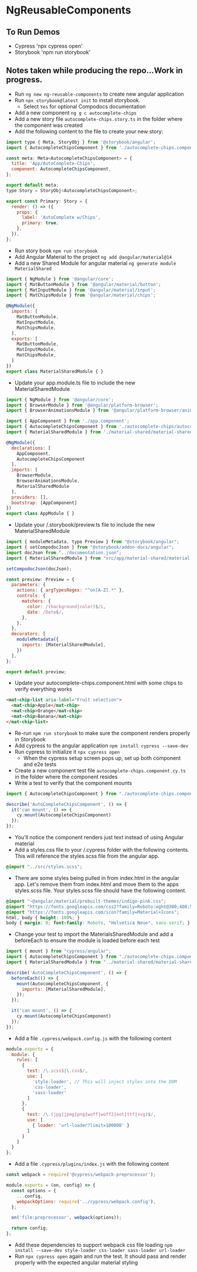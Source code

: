 # NgReusableComponents

## To Run Demos
- Cypress 'npx cypress open'
- Storybook 'npm run storybook'

## Notes taken while producing the repo...Work in progress.

- Run `ng new ng-reusable-components` to create new angular application
- Run `npx storybook@latest init` to install storybook.
  - Select `Yes` for optional Compodocs documentation
- Add a new component `ng g c autocomplete-chips `
- Add a new story file `autocomplete-chips.story.ts` in the folder where the component was created
- Add the following content to the file to create your new story:
```javascript
import type { Meta, StoryObj } from '@storybook/angular';
import { AutocompleteChipsComponent } from './autocomplete-chips.component';

const meta: Meta<AutocompleteChipsComponent> = {
  title: 'App/AutoComplete-Chips',
  component: AutocompleteChipsComponent,
};

export default meta;
type Story = StoryObj<AutocompleteChipsComponent>;

export const Primary: Story = {
  render: () => ({
    props: {
      label: 'AutoComplete w/Chips',
      primary: true,
    },
  }),
};
```
- Run story book `npm run storybook`
- Add Angular Material to the project `ng add @angular/material@14`
- Add a new Shared Module for angular material `ng generate module MaterialShared `
```javascript
import { NgModule } from '@angular/core';
import { MatButtonModule } from '@angular/material/button';
import { MatInputModule } from '@angular/material/input';
import { MatChipsModule } from '@angular/material/chips';

@NgModule({
  imports: [
    MatButtonModule,
    MatInputModule,
    MatChipsModule,
  ],
  exports: [
    MatButtonModule,
    MatInputModule,
    MatChipsModule,
  ]
})
export class MaterialSharedModule { }
```
- Update your app.module.ts file to include the new MaterialSharedModule
```javascript
import { NgModule } from '@angular/core';
import { BrowserModule } from '@angular/platform-browser';
import { BrowserAnimationsModule } from '@angular/platform-browser/animations';

import { AppComponent } from './app.component';
import { AutocompleteChipsComponent } from './autocomplete-chips/autocomplete-chips.component';
import { MaterialSharedModule } from './material-shared/material-shared.module';

@NgModule({
  declarations: [
    AppComponent,
    AutocompleteChipsComponent
  ],
  imports: [
    BrowserModule,
    BrowserAnimationsModule,
    MaterialSharedModule
  ],
  providers: [],
  bootstrap: [AppComponent]
})
export class AppModule { }
```

- Update your /.storybook/preview.ts file to include the new MaterialSharedModule
```javascript
import { moduleMetadata, type Preview } from "@storybook/angular";
import { setCompodocJson } from "@storybook/addon-docs/angular";
import docJson from "../documentation.json";
import { MaterialSharedModule } from "src/app/material-shared/material-shared.module";

setCompodocJson(docJson);

const preview: Preview = {
  parameters: {
    actions: { argTypesRegex: "^on[A-Z].*" },
    controls: {
      matchers: {
        color: /(background|color)$/i,
        date: /Date$/,
      },
    },
  },
  decorators: [
    moduleMetadata({
      imports: [MaterialSharedModule],
    })
  ],
};

export default preview;
```

- Update your autocomplete-chips.component.html with some chips to verify everything works
```html
<mat-chip-list aria-label="Fruit selection">
  <mat-chip>Apple</mat-chip>
  <mat-chip>Orange</mat-chip>
  <mat-chip>Banana</mat-chip>
</mat-chip-list>
```
- Re-run `npm run storybook` to make sure the component renders properly in Storybook
- Add cypress to the angular application `npm install cypress --save-dev`
- Run cypress to initialize it `npx cypress open`
  - When the cypress setup screen pops up, set up both component and e2e tests
- Create a new component test file `autocomplete-chips.component.cy.ts` in the folder where the component resides
- Write a test to verify that the component mounts
```javascript
import { AutocompleteChipsComponent } from "./autocomplete-chips.component";

describe('AutoCompleteChipsComponent', () => {
  it('can mount', () => {
    cy.mount(AutocompleteChipsComponent)
  });
});
```
- You'll notice the component renders just text instead of using Angular material
- Add a styles.css file to your /.cypress folder with the following contents.  This will reference the styles.scss file from the angular app.
```css
@import "../src/styles.scss";
```
- There are some styles being pulled in from index.html in the angular app.  Let's remove them from index.html and move them to the apps styles.scss file.  Your styles.scss file should have the following content.
```css
@import "~@angular/material/prebuilt-themes/indigo-pink.css";
@import "https://fonts.googleapis.com/css2?family=Roboto:wght@300;400;500&display=swap";
@import "https://fonts.googleapis.com/icon?family=Material+Icons";
html, body { height: 100%; }
body { margin: 0; font-family: Roboto, "Helvetica Neue", sans-serif; }
```
- Change your test to import the MaterialsSharedModule and add a beforeEach to ensure the module is loaded before each test

```javascript
import { mount } from "cypress/angular";
import { AutocompleteChipsComponent } from "./autocomplete-chips.component";
import { MaterialSharedModule } from "../material-shared/material-shared.module";

describe('AutoCompleteChipsComponent', () => {
  beforeEach(() => {
    mount(AutocompleteChipsComponent, {
      imports: [MaterialSharedModule],
    });
  });

  it('can mount', () => {
    cy.mount(AutocompleteChipsComponent)
  });
});
```

- Add a file `.cypress/webpack.config.js` with the following content
```javascript
module.exports = {
  module: {
    rules: [
      {
        test: /\.scss$|\.css$/,
        use: [
          'style-loader', // This will inject styles into the DOM
          'css-loader',
          'sass-loader'
        ]
      },
      {
        test: /\.(jpg|jpeg|png|woff|woff2|eot|ttf|svg)$/,
        use: [
          { loader: 'url-loader?limit=100000' }
        ]
      }
    ]
  }
};
```
- Add a file `.cypress/plugins/index.js` with the following content
```javascript
const webpack = require('@cypress/webpack-preprocessor');

module.exports = (on, config) => {
  const options = {
    ...config,
    webpackOptions: require('../cypress/webpack.config'),
  };

  on('file:preprocessor', webpack(options));

  return config;
};
```
- Add these dependencies to support webpack css file loading `npm install --save-dev style-loader css-loader sass-loader url-loader`
- Run `npx cypress open` again and run the test.  It should pass and render properly with the expected angular material styling
